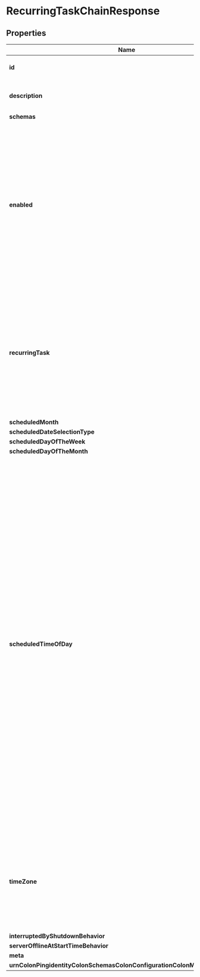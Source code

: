 

# RecurringTaskChainResponse


## Properties

| Name | Type | Description | Notes |
|------------ | ------------- | ------------- | -------------|
|**id** | **String** | Name of the Recurring Task Chain |  |
|**description** | **String** | A description for this Recurring Task Chain |  [optional] |
|**schemas** | **List&lt;EnumrecurringTaskChainSchemaUrn&gt;** |  |  [optional] |
|**enabled** | **Boolean** | Indicates whether this Recurring Task Chain is enabled for use. Recurring Task Chains that are disabled will not have any new instances scheduled, but instances that are already scheduled will be preserved. Those instances may be manually canceled if desired. |  |
|**recurringTask** | **List&lt;String&gt;** | The set of recurring tasks that make up this chain. At least one value must be provided. If multiple values are given, then the task instances will be invoked in the order in which they are listed. |  |
|**scheduledMonth** | **List&lt;EnumrecurringTaskChainScheduledMonthProp&gt;** |  |  |
|**scheduledDateSelectionType** | **EnumrecurringTaskChainScheduledDateSelectionTypeProp** |  |  |
|**scheduledDayOfTheWeek** | **List&lt;EnumrecurringTaskChainScheduledDayOfTheWeekProp&gt;** |  |  [optional] |
|**scheduledDayOfTheMonth** | **List&lt;EnumrecurringTaskChainScheduledDayOfTheMonthProp&gt;** |  |  [optional] |
|**scheduledTimeOfDay** | **List&lt;String&gt;** | The time of day at which instances of the Recurring Task Chain should be eligible to start running. Values should be in the format HH:MM (where HH is a two-digit representation of the hour of the day, between 00 and 23, inclusive), and MM is a two-digit representation of the minute of the hour (between 00 and 59, inclusive). Alternately, the value can be in the form *:MM, which indicates that the task should be eligible to start at the specified minute of every hour. At least one value must be provided, but multiple values may be given to indicate multiple start times within the same day. |  |
|**timeZone** | **String** | The time zone that will be used to interpret the scheduled-time-of-day values. If no value is provided, then the JVM&#39;s default time zone will be used. |  [optional] |
|**interruptedByShutdownBehavior** | **EnumrecurringTaskChainInterruptedByShutdownBehaviorProp** |  |  [optional] |
|**serverOfflineAtStartTimeBehavior** | **EnumrecurringTaskChainServerOfflineAtStartTimeBehaviorProp** |  |  [optional] |
|**meta** | [**MetaMeta**](MetaMeta.md) |  |  [optional] |
|**urnColonPingidentityColonSchemasColonConfigurationColonMessagesColon20** | [**MetaUrnPingidentitySchemasConfigurationMessages20**](MetaUrnPingidentitySchemasConfigurationMessages20.md) |  |  [optional] |



